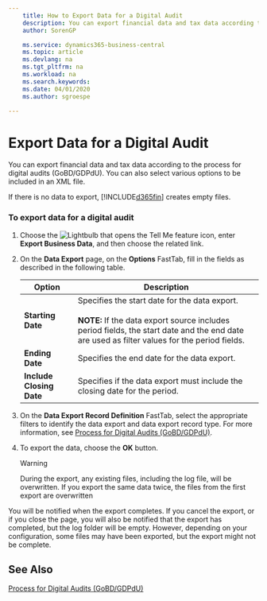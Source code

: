 ```yaml
---
    title: How to Export Data for a Digital Audit
    description: You can export financial data and tax data according to the process for digital audits (GoBD/GDPdU), which is based on German tax law. You can also select various options to be included in an XML file.
    author: SorenGP

    ms.service: dynamics365-business-central
    ms.topic: article
    ms.devlang: na
    ms.tgt_pltfrm: na
    ms.workload: na
    ms.search.keywords:
    ms.date: 04/01/2020
    ms.author: sgroespe

---
```

# Export Data for a Digital Audit
You can export financial data and tax data according to the process for digital audits (GoBD/GDPdU). You can also select various options to be included in an XML file.  

If there is no data to export, [!INCLUDE[d365fin](../../includes/d365fin_md.md)] creates empty files.  

### To export data for a digital audit

1.  Choose the ![Lightbulb that opens the Tell Me feature](../../media/ui-search/search_small.png "Tell me what you want to do") icon, enter **Export Business Data**, and then choose the related link.  

2.  On the **Data Export** page, on the **Options** FastTab, fill in the fields as described in the following table.  

    |Option|Description|  
    |----------------------------------|---------------------------------------|  
    |**Starting Date**|Specifies the start date for the data export.<br /><br /> **NOTE:** If the data export source includes period fields, the start date and the end date are used as filter values for the period fields.|  
    |**Ending Date**|Specifies the end date for the data export.|  
    |**Include Closing Date**|Specifies if the data export must include the closing date for the period.|  

3.  On the **Data Export Record Definition** FastTab, select the appropriate filters to identify the data export and data export record type. For more information, see [Process for Digital Audits (GoBD/GDPdU)](process-for-digital-audits.md).  

4.  To export the data, choose the **OK** button.  

    > [!WARNING]  
    >  During the export, any existing files, including the log file, will be overwritten. If you export the same data twice, the files from the first export are overwritten  

 You will be notified when the export completes. If you cancel the export, or if you close the page, you will also be notified that the export has completed, but the log folder will be empty. However, depending on your configuration, some files may have been exported, but the export might not be complete.  

## See Also  
[Process for Digital Audits (GoBD/GDPdU)](process-for-digital-audits.md)
